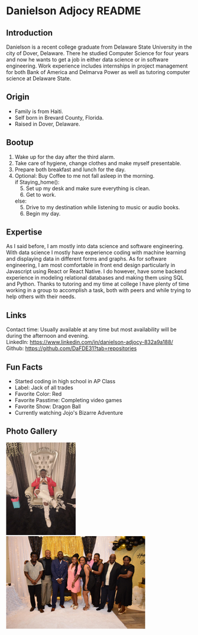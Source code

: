 # Danielson Adjocy README

## Introduction

Danielson is a recent college graduate from Delaware State University in the city of Dover, Delaware. There he studied Computer Science for four years and now he wants to get a job in either data science or in software engineering. Work experience includes internships in project management for both Bank of America and Delmarva Power as well as tutoring computer science at Delaware State. 
## Origin
* Family is from Haiti.
* Self born in Brevard County, Florida.
* Raised in Dover, Delaware.

## Bootup
1. Wake up for the day after the third alarm.
2. Take care of hygiene, change clothes and make myself presentable.
3. Prepare both breakfast and lunch for the day.
4. Optional: Buy Coffee to me not fall asleep in the morning.
<br>if Staying_home():
    <br>&emsp;5. Set up my desk and make sure everything is clean.
    <br>&emsp;6. Get to work.
<br>else:
    <br>&emsp;5. Drive to my destination while listening to music or audio books.
    <br>&emsp;6. Begin my day.


## Expertise
As I said before, I am mostly into data science and software engineering.  With data science I mostly have experience coding with machine learning and displaying data in different forms and graphs. As for software engineering, I am most comfortable in front end design particularly in Javascript using React or React Native. I do however, have some backend experience in modeling relational databases and making them using SQL and Python. Thanks to tutoring and my time at college I have plenty of time working in a group to accomplish a task, both with peers and while trying to help others with their needs.
## Links
Contact time: Usually available at any time but most availability will be during the afternoon and evening.
<br>LinkedIn: https://www.linkedin.com/in/danielson-adjocy-832a9a188/
<br>Github: https://github.com/DaFDE31?tab=repositories

## Fun Facts
* Started coding in high school in AP Class
* Label: Jack of all trades
* Favorite Color: Red
* Favorite Passtime: Completing video games 
* Favorite Show: Dragon Ball
* Currently watching Jojo's Bizarre Adventure

## Photo Gallery

<img src="images/img1.jpg" height=250 />
<img src="images/img2.jpg" height=250 />
